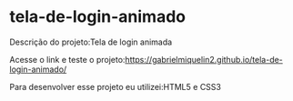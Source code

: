 # tela-de-login-animado

Descrição do projeto:Tela de login animada


Acesse o link e teste o projeto:https://gabrielmiquelin2.github.io/tela-de-login-animado/


Para desenvolver esse projeto eu utilizei:HTML5 e CSS3

